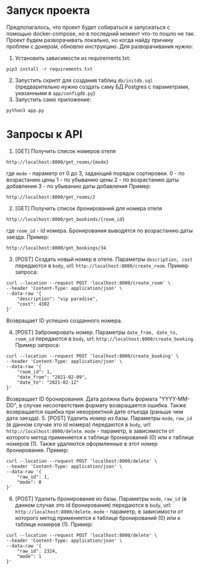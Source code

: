 # Запуск проекта
Предполагалось, что проект будет собираться и запускаться с помощью docker-compose, но в последний момент что-то пошло не так. Проект будем разворачивать локально, но когда найду причину проблем с докером, обновлю инструкцию. Для разворачивания нужно: 
1. Установить зависимости из requirements.txt: 
```
pip3 install -r requirements.txt
```
2. Запустить скрипт для создания таблиц ```db/initdb.sql``` (предварительно нужно создать саму БД Postgres с параметрами, указанными в ```app/configdb.py```)
3. Запустить само приложение:
```
python3 app.py
```

# Запросы к API
1. [GET] Получить список номеров отеля
```
http://localhost:8000/get_rooms/{mode}
```
где ``` mode ``` - параметр от 0 до 3, задающий порядок сортировки.
0 - по возрастанию цены
1 - по убыванию цены
2 - по возрастанию даты добавления
3 - по убыванию даты добавления
Пример:
```
http://localhost:8000/get_rooms/2
```
2. [GET] Получить список бронирований для номера отеля
```
http://localhost:8000/get_bookinds/{room_id}
```
где ```room_id``` - id номера. 
Бронирования выводятся по возрастанию даты заезда. 
Пример:
```
http://localhost:8000/get_bookings/34
```
3. [POST] Создать новый номер в отеле. Параметры ```description, cost``` передаются в ```body```, url: ```http://localhost:8000/create_room```.
Пример запроса:
```
curl --location --request POST 'localhost:8000/create_room' \
--header 'Content-Type: application/json' \
--data-raw '{
    "description": "vip paradise",
    "cost": 4302
}'
```
Возвращает ID успешно созданного номера. 

4. [POST] Забронировать номер. Параметры ```date_from, date_to, room_id``` передаются в ```body```, url: ```http://localhost:8000/create_booking```.
Пример запроса:
```
curl --location --request POST 'localhost:8000/create_booking' \
--header 'Content-Type: application/json' \
--data-raw '{
    "room_id": 1,
    "date_from": "2021-02-09",
    "date_to": "2021-02-12"
}'
```
Возвращает ID бронирования. 
Дата должна быть формата "YYYY-MM-DD", в случае несоответствия формату возвращается ошибка. Также возвращается ошибка при некорректной дате отъезда (раньше чем дата заезда).
5. [POST] Удалить номер из базы. Параметры ```mode```, ```raw_id``` (в данном случае это id номера) передаются в ```body```, url: ```http://localhost:8000/delete```. ```mode``` - параметр, в зависимости от которого метод применяется к таблице бронирований (0) или к таблице номеров (1). 
Также удаляются оформленные в этот номер бронирования. Пример:
```
curl --location --request POST 'localhost:8000/delete' \
--header 'Content-Type: application/json' \
--data-raw '{
    "raw_id": 1,
    "mode": 0
}'
```
6. [POST] Удалить бронирование из базы. Параметры ```mode```, ```raw_id``` (в данном случае это id бронирования) передаются в ```body```, url: ```http://localhost:8000/delete```. ```mode``` - параметр, в зависимости от которого метод применяется к таблице бронирований (0) или к таблице номеров (1). 
Пример:
```
curl --location --request POST 'localhost:8000/delete' \
--header 'Content-Type: application/json' \
--data-raw '{
    "raw_id": 2324,
    "mode": 1
}'
```

